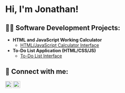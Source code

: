 <h1>Hi, I'm Jonathan! </h1>

<h2>👨‍💻 Software Development Projects:</h2>

- <b>HTML and JavaScript Working Calculator </b>
  - [HTML/JavaScript Calculator Interface](https://github.com/jonathanstump/Portfolio/tree/main/Calculator)
- <b>To-Do List Application (HTML/CSS/JS) </b>
  - [To-Do List Interface](https://github.com/jonathanstump/Portfolio/tree/main/To-Do%20List)

<h2> 🤳 Connect with me:</h2>

[<img align="left" alt="JonathanStump | GMail" width="22px" src="https://cdn.jsdelivr.net/npm/simple-icons@v3/icons/gmail.svg" />][gmail]
[<img align="left" alt="JonathanStump | LinkedIn" width="22px" src="https://cdn.jsdelivr.net/npm/simple-icons@v3/icons/linkedin.svg" />][linkedin]

[gmail]: https://mail.google.com/mail/?view=cm&fs=1&to=jstump2@swarthmore.edu
[linkedin]: https://www.linkedin.com/in/jonathan-stump-464923329/

<!--
**joshmadakor1/joshmadakor1** is a ✨ _special_ ✨ repository because its `README.md` (this file) appears on your GitHub profile.

Here are some ideas to get you started:

- 🔭 I’m currently working on ...
- 🌱 I’m currently learning ...
- 👯 I’m looking to collaborate on ...
- 🤔 I’m looking for help with ...
- 💬 Ask me about ...
- 📫 How to reach me: ...
- 😄 Pronouns: ...
- ⚡ Fun fact: ...
-->
